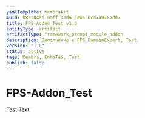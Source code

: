 ```yaml
---
yamlTemplate: membraArt
muid: b8a2045a-ddff-4bd6-8d65-bcd71076bd07
title: FPS-Addon_Test v1.0
entityType: artifact
artifactType: framework_prompt_module_addon
description: Дополнение к FPS_DomainExpert, Test.
version: "1.0"
status: active
tags: Membra, EnMaTeS, Test
publish: false
---
```


# FPS-Addon_Test

Test Text.